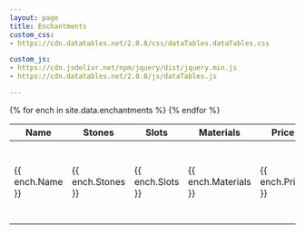 ```yaml
---
layout: page
title: Enchantments
custom_css:
- https://cdn.datatables.net/2.0.8/css/dataTables.dataTables.css

custom_js:
- https://cdn.jsdelivr.net/npm/jquery/dist/jquery.min.js
- https://cdn.datatables.net/2.0.8/js/dataTables.js

---
```


<script>
	$(document).ready( function () {
		$('#enchantments').DataTable({
			paging: false
		});
	});
</script>

<table id="enchantments" class="display">
    <thead>
        <tr>
            <th>Name</th>
            <th>Stones</th>
            <th>Slots</th>
			<th>Materials</th>
			<th>Price</th>
			<th>Affects</th>
        </tr>
    </thead>
    <tbody>
		{% for ench in site.data.enchantments %}
			<tr>
				<td>{{ ench.Name }}</td>
				<td>{{ ench.Stones }}</td>
				<td>{{ ench.Slots }}</td>
				<td>{{ ench.Materials }}</td>
				<td>{{ ench.Price }}</td>
				<td>
					{% for affect in ench.Affects %}
						{{ affect }}<br/>
					{% endfor %}
				</td>
			</tr>
		{% endfor %}
    </tbody>
</table>